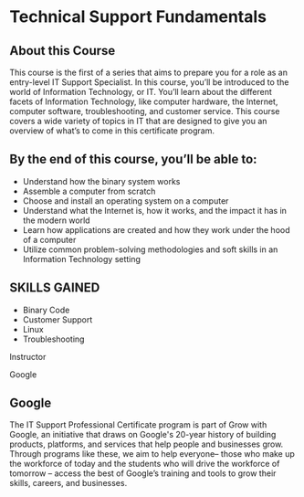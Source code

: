 # Technical Support Fundamentals

## About this Course
This course is the first of a series that aims to prepare you for a role as an entry-level IT Support Specialist. In this course, you’ll be introduced to the world of Information Technology, or IT. You’ll learn about the different facets of Information Technology, like computer hardware, the Internet, computer software, troubleshooting, and customer service. This course covers a wide variety of topics in IT that are designed to give you an overview of what’s to come in this certificate program.

## By the end of this course, you’ll be able to:
* Understand how the binary system works
* Assemble a computer from scratch
* Choose and install an operating system on a computer
* Understand what the Internet is, how it works, and the impact it has in the modern world
* Learn how applications are created and how they work under the hood of a computer
* Utilize common problem-solving methodologies and soft skills in an Information Technology setting


## SKILLS GAINED
* Binary Code
* Customer Support
* Linux
* Troubleshooting

Instructor
 
Google
 
## Google
The IT Support Professional Certificate program is part of Grow with Google, an initiative that draws on Google's 20-year history of building products, platforms, and services that help people and businesses grow. Through programs like these, we aim to help everyone– those who make up the workforce of today and the students who will drive the workforce of tomorrow – access the best of Google’s training and tools to grow their skills, careers, and businesses.
